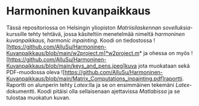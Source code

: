 # Harmoninen kuvanpaikkaus  
Tässä repositoriossa on Helsingin yliopiston *Matriisilaskennan sovelluksia*-kurssille tehty tehtävä, jossa käsiteltiin menetelmää nimeltä *harmoninen kuvanpaikkaus*, *harmonic inpainting*. Koodi on tiedostossa ![https://github.com/AlluSu/Harmoninen-Kuvanpaikkaus/blob/main/w2project.m]*w2project.m* ja ohessa on myös ![https://github.com/AlluSu/Harmoninen-Kuvanpaikkaus/blob/main/keys_and_pens.jpeg]kuva jota muokataan sekä PDF-muodossa oleva ![https://github.com/AlluSu/Harmoninen-Kuvanpaikkaus/blob/main/Matrix_Computations_inpainting.pdf]raportti. Raportti on alunperin tehty *Latex*:lla ja se on ensimmäinen tekemäni *Latex*-dokumentti. Koodi pitäisi olla sellaisenaan ajettavissa *Matlabissa* ja se tulostaa muokatun kuvan.